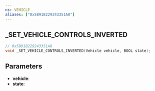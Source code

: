 ```yaml
---
ns: VEHICLE
aliases: ["0x5B91B229243351A8"]
---
```

## _SET_VEHICLE_CONTROLS_INVERTED

```c
// 0x5B91B229243351A8
void _SET_VEHICLE_CONTROLS_INVERTED(Vehicle vehicle, BOOL state);
```


## Parameters
* **vehicle**: 
* **state**: 

